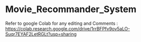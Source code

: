 # Movie_Recommander_System

Refer to google Colab for any editing and Comments : https://colab.research.google.com/drive/1rrBFPfv9ov5aLO-Suqr7EYAF2LetRGLt?usp=sharing

